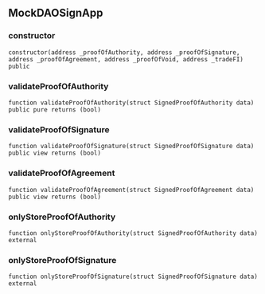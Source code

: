 ## MockDAOSignApp

### constructor

```solidity
constructor(address _proofOfAuthority, address _proofOfSignature, address _proofOfAgreement, address _proofOfVoid, address _tradeFI) public
```

### validateProofOfAuthority

```solidity
function validateProofOfAuthority(struct SignedProofOfAuthority data) public pure returns (bool)
```

### validateProofOfSignature

```solidity
function validateProofOfSignature(struct SignedProofOfSignature data) public view returns (bool)
```

### validateProofOfAgreement

```solidity
function validateProofOfAgreement(struct SignedProofOfAgreement data) public view returns (bool)
```

### onlyStoreProofOfAuthority

```solidity
function onlyStoreProofOfAuthority(struct SignedProofOfAuthority data) external
```

### onlyStoreProofOfSignature

```solidity
function onlyStoreProofOfSignature(struct SignedProofOfSignature data) external
```

